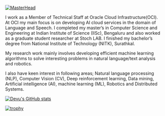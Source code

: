 [![MasterHead](https://github.com/devarajuvinoda/devarajuvinoda.github.io/blob/master/images/banner_dev.png)](https://github.com/devarajuvinoda)

<!--
**devarajuvinoda/devarajuvinoda** is a ✨ _special_ ✨ repository because its `README.md` (this file) appears on your GitHub profile.

Here are some ideas to get you started:

- 🔭 I’m currently working on ...
- 🌱 I’m currently learning ...
- 👯 I’m looking to collaborate on ...
- 🤔 I’m looking for help with ...
- 💬 Ask me about ...
- 📫 How to reach me: ...
- 😄 Pronouns: ...
- ⚡ Fun fact: ...
-->

I work as a Member of Technical Staff at Oracle Cloud Infrastructure(OCI). At OCI my main focus is on developing AI cloud services in the domain of Language and Speech. I completed my master’s in Computer Science and Engineering at Indian Institute of Science (IISc), Bengaluru and also worked as a graduate student researcher at Stoch LAB. I finished my bachelor’s degree from National Institute of Technology (NITK), Surathkal.

My research work mainly involves developing efficient machine learning algorithms to solve interesting problems in natural language/text analysis and robotics.

I also have keen interest in following areas; Natural language processing (NLP), Computer Vision (CV), Deep reinforcement learning, Data mining, Artificial intelligence (AI), machine learning (ML), Robotics and Distributed Systems.

[![Devu's GitHub stats](https://github-readme-stats.vercel.app/api?username=devarajuvinoda)](https://github.com/devarajuvinoda/github-readme-stats)

[![trophy](https://github-profile-trophy.vercel.app/?username=devarajuvinoda&theme=nord&row=2&column=4)](https://github.com/devarajuvinoda/github-profile-trophy)

